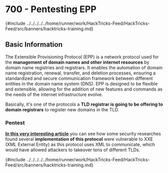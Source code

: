 # 700 - Pentesting EPP

{#include ../../../../../home/runner/work/HackTricks-Feed/HackTricks-Feed/src/banners/hacktricks-training.md}

## Basic Information

The Extensible Provisioning Protocol (EPP) is a network protocol used for the **management of domain names and other internet resources** by domain name registries and registrars. It enables the automation of domain name registration, renewal, transfer, and deletion processes, ensuring a standardized and secure communication framework between different entities in the domain name system (DNS). EPP is designed to be flexible and extensible, allowing for the addition of new features and commands as the needs of the internet infrastructure evolve.

Basically, it's one of the protocols a **TLD registrar is going to be offering to domain registrars** to register new domains in the TLD.

### Pentest

[**In this very interesting article**](https://hackcompute.com/hacking-epp-servers/) you can see how some security researches found several **implementation of this protocol** were vulnerable to XXE (XML External Entity) as this protocol uses XML to communicate, which would have allowed attackers to takeover tens of different TLDs.

{#include ../../../../../home/runner/work/HackTricks-Feed/HackTricks-Feed/src/banners/hacktricks-training.md}


